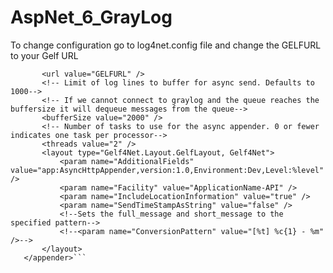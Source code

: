 # AspNet_6_GrayLog

To change configuration go to log4net.config file and change the GELFURL to your Gelf URL

 ```<appender name="AsyncGelfHttpAppender" type="Gelf4Net.Appender.AsyncGelfHttpAppender, Gelf4Net">
        <url value="GELFURL" />
        <!-- Limit of log lines to buffer for async send. Defaults to 1000-->
        <!-- If we cannot connect to graylog and the queue reaches the buffersize it will dequeue messages from the queue-->
        <bufferSize value="2000" />
        <!-- Number of tasks to use for the async appender. 0 or fewer indicates one task per processor-->
        <threads value="2" />
        <layout type="Gelf4Net.Layout.GelfLayout, Gelf4Net">
            <param name="AdditionalFields" value="app:AsyncHttpAppender,version:1.0,Environment:Dev,Level:%level" />
            <param name="Facility" value="ApplicationName-API" />
            <param name="IncludeLocationInformation" value="true" />
            <param name="SendTimeStampAsString" value="false" />
            <!--Sets the full_message and short_message to the specified pattern-->
            <!--<param name="ConversionPattern" value="[%t] %c{1} - %m" />-->
        </layout>
    </appender>```
